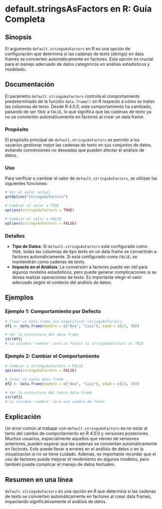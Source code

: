 <!--
Meta Description: # default.stringsAsFactors en R: Guía Completa ## Sinopsis El argumento `default.stringsAsFactors` en R es una opción de configuración que determina s...
Meta Keywords: stringsasfactors, data, texto, frame, default
-->

# default.stringsAsFactors en R: Guía Completa

## Sinopsis
El argumento `default.stringsAsFactors` en R es una opción de configuración que determina si las cadenas de texto (strings) en data frames se convierten automáticamente en factores. Esta opción es crucial para el manejo adecuado de datos categóricos en análisis estadísticos y modelado.

## Documentación
El parámetro `default.stringsAsFactors` controla el comportamiento predeterminado de la función `data.frame()` en R respecto a cómo se tratan las columnas de texto. Desde R 4.0.0, este comportamiento ha cambiado, pasando de ser `TRUE` a `FALSE`, lo que significa que las cadenas de texto ya no se convierten automáticamente en factores al crear un data frame.

### Propósito
El propósito principal de `default.stringsAsFactors` es permitir a los usuarios gestionar mejor las cadenas de texto en sus conjuntos de datos, evitando conversiones no deseadas que pueden afectar el análisis de datos.

### Uso
Para verificar o cambiar el valor de `default.stringsAsFactors`, se utilizan las siguientes funciones:

```R
# Ver el valor actual
getOption("stringsAsFactors")

# Cambiar el valor a TRUE
options(stringsAsFactors = TRUE)

# Cambiar el valor a FALSE
options(stringsAsFactors = FALSE)
```

### Detalles
- **Tipo de Datos**: Si `default.stringsAsFactors` está configurado como `TRUE`, todas las columnas de tipo texto en un data frame se convertirán a factores automáticamente. Si está configurado como `FALSE`, se mantendrán como cadenas de texto.
- **Impacto en el Análisis**: La conversión a factores puede ser útil para algunos modelos estadísticos, pero puede generar complicaciones si se desea realizar operaciones de texto. Es importante elegir el valor adecuado según el contexto del análisis de datos.

## Ejemplos
### Ejemplo 1: Comportamiento por Defecto
```R
# Crear un data frame sin especificar stringsAsFactors
df1 <- data.frame(nombre = c("Ana", "Luis"), edad = c(23, 30))

# Ver la estructura del data frame
str(df1)
# La columna 'nombre' será un factor si stringsAsFactors es TRUE
```

### Ejemplo 2: Cambiar el Comportamiento
```R
# Cambiar a stringsAsFactors = FALSE
options(stringsAsFactors = FALSE)

# Crear un nuevo data frame
df2 <- data.frame(nombre = c("Ana", "Luis"), edad = c(23, 30))

# Ver la estructura del nuevo data frame
str(df2)
# La columna 'nombre' será una cadena de texto
```

## Explicación
Un error común al trabajar con `default.stringsAsFactors` es no estar al tanto del cambio de comportamiento en R 4.0.0 y versiones posteriores. Muchos usuarios, especialmente aquellos que vienen de versiones anteriores, pueden esperar que las cadenas se conviertan automáticamente en factores. Esto puede llevar a errores en el análisis de datos o en la visualización si no se tiene cuidado. Además, es importante recordar que el uso de factores puede mejorar el rendimiento en algunos modelos, pero también puede complicar el manejo de datos textuales.

## Resumen en una línea
`default.stringsAsFactors` es una opción en R que determina si las cadenas de texto se convierten automáticamente en factores al crear data frames, impactando significativamente el análisis de datos.